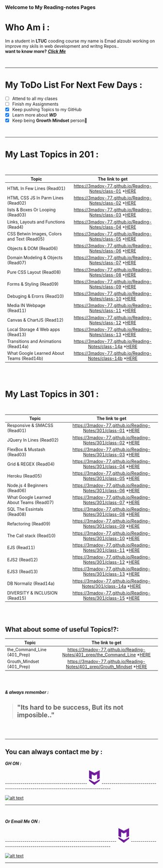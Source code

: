 ### Welcome to My Reading-notes Pages

# Who Am i :
Im a student in **LTUC** cooding course my name is Emad alzoubi working on improve my skils in web development and writng Repos..<br>
 **want to know more?** 
 ***[Click Me](https://3madov-77.github.io/Side-Projects/Me/index.html)***

<br>
<hr>

# My ToDo List For Next Few Days :

- [ ] Attend to all my clases
- [ ] Finish my Assignments
- [x] Keep pushing Topics to my GitHub
- [x] Learn more about ***WD***
- [x] Keep being **Growth Mindset** person💪

<br>
<hr>

# My Last Topics in 201 :

<br>

|           Topic                |                          The link to get                         |
| ------------------------------ |:----------------------------------------------------------------:|
| HTML In Few Lines (Read01) | https://3madov-77.github.io/Reading-Notes/class-01 *[HERE](https://3madov-77.github.io/Reading-Notes/class-01) |
| HTML CSS JS In Parm Lines (Read02) | https://3madov-77.github.io/Reading-Notes/class-02 *[HERE](https://3madov-77.github.io/Reading-Notes/class-02) |
| lists & Boxes Or Looping (Read03) | https://3madov-77.github.io/Reading-Notes/class-03 *[HERE](https://3madov-77.github.io/Reading-Notes/class-03) |
| Links, Layouts and Functions (Read4) | https://3madov-77.github.io/Reading-Notes/class-04 *[HERE](https://3madov-77.github.io/Reading-Notes/class-04) |
| CSS Betwin Images, Colors and Text (Read05) | https://3madov-77.github.io/Reading-Notes/class-05 *[HERE](https://3madov-77.github.io/Reading-Notes/class-05) |
| Objects & DOM (Read06) | https://3madov-77.github.io/Reading-Notes/class-06 *[HERE](https://3madov-77.github.io/Reading-Notes/class-06) |
| Domain Modeling & Objects (Read07) | https://3madov-77.github.io/Reading-Notes/class-07 *[HERE](https://3madov-77.github.io/Reading-Notes/class-07) |
| Pure CSS Layout (Read08) | https://3madov-77.github.io/Reading-Notes/class-08 *[HERE](https://3madov-77.github.io/Reading-Notes/class-08) |
| Forms & Styling (Read09) | https://3madov-77.github.io/Reading-Notes/class-09 *[HERE](https://3madov-77.github.io/Reading-Notes/class-09) |
| Debuging & Erorrs (Read10) | https://3madov-77.github.io/Reading-Notes/class-10 *[HERE](https://3madov-77.github.io/Reading-Notes/class-10) |
| Media IN Webpage (Read11) | https://3madov-77.github.io/Reading-Notes/class-11 *[HERE](https://3madov-77.github.io/Reading-Notes/class-11) |
| Canvas & ChartJS (Read12) | https://3madov-77.github.io/Reading-Notes/class-12 *[HERE](https://3madov-77.github.io/Reading-Notes/class-12) |
| Local Storage 4 Web apps (Read13) | https://3madov-77.github.io/Reading-Notes/class-13 *[HERE](https://3madov-77.github.io/Reading-Notes/class-13) |
| Transitions and Animations (Read14a) | https://3madov-77.github.io/Reading-Notes/class-14a *[HERE](https://3madov-77.github.io/Reading-Notes/class-14a) |
| What Google Learned About Teams (Read14b) | https://3madov-77.github.io/Reading-Notes/class-14b *[HERE](https://3madov-77.github.io/Reading-Notes/class-14b) |

<br>
<br>

# My Last Topics in 301 :

<br>

|           Topic                |                          The link to get                         |
| ------------------------------ |:----------------------------------------------------------------:|
| Responsive & SMACSS (Read01) | https://3madov-77.github.io/Reading-Notes/301/class-01 *[HERE](https://3madov-77.github.io/Reading-Notes/301/class-01) |
| JQuery In Lines (Read02) | https://3madov-77.github.io/Reading-Notes/301/class-02 *[HERE](https://3madov-77.github.io/Reading-Notes/301/class-02) |
| FlexBox & Mustash (Read03) | https://3madov-77.github.io/Reading-Notes/301/class-03 *[HERE](https://3madov-77.github.io/Reading-Notes/301/class-03) |
| Grid & REGEX (Read04) | https://3madov-77.github.io/Reading-Notes/301/class-04 *[HERE](https://3madov-77.github.io/Reading-Notes/301/class-04) |
| Heroku (Read05) | https://3madov-77.github.io/Reading-Notes/301/class-05 *[HERE](https://3madov-77.github.io/Reading-Notes/301/class-05) |
| Node.js 4 Beginners (Read06) | https://3madov-77.github.io/Reading-Notes/301/class-06 *[HERE](https://3madov-77.github.io/Reading-Notes/301/class-06) |
| What Google Learned About Teams (Read07) | https://3madov-77.github.io/Reading-Notes/301/class-07 *[HERE](https://3madov-77.github.io/Reading-Notes/301/class-07) 
| SQL The Essintals (Read08) | https://3madov-77.github.io/Reading-Notes/301/class-08 *[HERE](https://3madov-77.github.io/Reading-Notes/301/class-08) |
| Refactoring (Read09) | https://3madov-77.github.io/Reading-Notes/301/class-09 *[HERE](https://3madov-77.github.io/Reading-Notes/301/class-09) |
| The Call stack (Read10) | https://3madov-77.github.io/Reading-Notes/301/class-10 *[HERE](https://3madov-77.github.io/Reading-Notes/301/class-10) |
| EJS (Read11) | https://3madov-77.github.io/Reading-Notes/301/class-11 *[HERE](https://3madov-77.github.io/Reading-Notes/301/class-11) |
| EJS2 (Read12) | https://3madov-77.github.io/Reading-Notes/301/class-12 *[HERE](https://3madov-77.github.io/Reading-Notes/301/class-12) |
| EJS3 (Read13) | https://3madov-77.github.io/Reading-Notes/301/class-13 *[HERE](https://3madov-77.github.io/Reading-Notes/301/class-13) |
| DB Normaliz (Read14a) | https://3madov-77.github.io/Reading-Notes/301/class-14a *[HERE](https://3madov-77.github.io/Reading-Notes/301/class-14a) |
| DIVERSITY & INCLUSION (Read15) | https://3madov-77.github.io/Reading-Notes/301/class-15 *[HERE](https://3madov-77.github.io/Reading-Notes/301/class-15) |

<br>
<br>

## What about some of useful Topics!?:

|           Topic                |                          The link to get                         |
| ------------------------------ |:----------------------------------------------------------------:|
| the_Command_Line (401_Prep) | https://3madov-77.github.io/Reading-Notes/401_prep/the_Command_Line *[HERE](https://3madov-77.github.io/Reading-Notes/401_prep/the_Command_Line) |
| Grouth_Mindset (401_Prep) | https://3madov-77.github.io/Reading-Notes/401_prep/Grouth_Mindset *[HERE](https://3madov-77.github.io/Reading-Notes/401_prep/Grouth_Mindset) |

<br>
<br>


***& always remember :***

> ## "Its hard to be success, But its not imposible.."

<br>
<br>
<hr>

## You can always contact me by :

 ***GH  ON :***

------------------------------------------![logo](https://github.com/adam-p/markdown-here/raw/master/src/common/images/icon48.png "Conact me" )----------------------------------------------------------------------------------

[![alt text](https://3madov-77.github.io/Reading-Notes/Resorses/GH-logo.PNG "Click ME" )](https://3madov-77.github.io/Side-Projects/Me/index.html)

----------------------------------------------------------------------------------------------------------------------------
<br>

***Or Email Me ON :***

---------------------------------------------------------![logo](https://github.com/adam-p/markdown-here/raw/master/src/common/images/icon48.png "Conact me")-------------------------------------------------------------------

[![alt text](https://logodix.com/logo/4405.gif "Click ME")](mailto:emadzxy7@gmail.com?subject=Bit%20of%20help)

 ----------------------------------------------------------------------------------------------------------------------------
